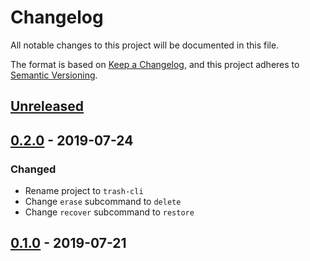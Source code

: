 # Changelog
All notable changes to this project will be documented in this file.

The format is based on [Keep a Changelog](https://keepachangelog.com/en/1.0.0/),
and this project adheres to [Semantic Versioning](https://semver.org/spec/v2.0.0.html).

## [Unreleased]

## [0.2.0] - 2019-07-24

### Changed

- Rename project to `trash-cli`
- Change `erase` subcommand to `delete`
- Change `recover` subcommand to `restore`

## [0.1.0] - 2019-07-21

[Unreleased]:	https://github.com/cjbassi/trash-cli/compare/0.2.0...HEAD
[0.2.0]:		https://github.com/cjbassi/trash-cli/compare/0.1.0...0.1.0
[0.1.0]:		https://github.com/cjbassi/trash-cli/compare/3b0106c3ca7956ff8564c644400dd03131fb649c...0.1.0
